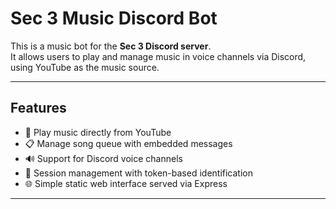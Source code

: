 # Sec 3 Music Discord Bot

This is a music bot for the **Sec 3 Discord server**.  
It allows users to play and manage music in voice channels via Discord, using YouTube as the music source.

---

## Features

- 🎵 Play music directly from YouTube  
- 📋 Manage song queue with embedded messages  
- 🔊 Support for Discord voice channels  
- 🔐 Session management with token-based identification  
- 🌐 Simple static web interface served via Express

---